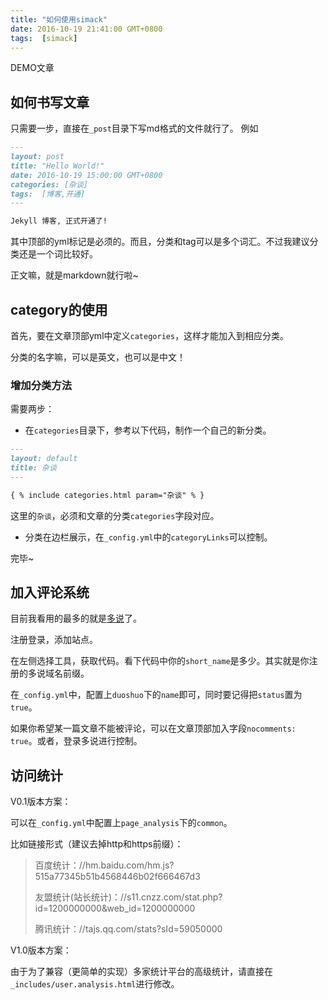 ```yaml
---
title: "如何使用simack"
date: 2016-10-19 21:41:00 GMT+0800
tags:  [simack]
---
```


DEMO文章

<!-- truncate -->

## 如何书写文章
只需要一步，直接在`_post`目录下写md格式的文件就行了。
例如

```md
---
layout: post
title: "Hello World!"
date: 2016-10-19 15:00:00 GMT+0800
categories: [杂谈]
tags:  [博客,开通]
---

Jekyll 博客, 正式开通了!
```

其中顶部的yml标记是必须的。而且，分类和tag可以是多个词汇。不过我建议分类还是一个词比较好。

正文嘛，就是markdown就行啦~



## category的使用

首先，要在文章顶部yml中定义`categories`，这样才能加入到相应分类。

分类的名字嘛，可以是英文，也可以是中文！

### 增加分类方法

需要两步：

* 在`categories`目录下，参考以下代码，制作一个自己的新分类。

```md
---
layout: default
title: 杂谈
---

{ % include categories.html param="杂谈" % }
```

   这里的`杂谈`，必须和文章的分类`categories`字段对应。
 
* 分类在边栏展示，在`_config.yml`中的`categoryLinks`可以控制。

完毕~


## 加入评论系统

目前我看用的最多的就是[多说](http://duoshuo.com)了。

注册登录，添加站点。

在左侧选择工具，获取代码。看下代码中你的`short_name`是多少。其实就是你注册的多说域名前缀。

在`_config.yml`中，配置上`duoshuo`下的`name`即可，同时要记得把`status`置为`true`。

如果你希望某一篇文章不能被评论，可以在文章顶部加入字段`nocomments: true`。或者，登录多说进行控制。


## 访问统计

V0.1版本方案：

可以在`_config.yml`中配置上`page_analysis`下的`common`。

比如链接形式（建议去掉http和https前缀）：

> 百度统计：//hm.baidu.com/hm.js?515a77345b51b4568446b02f666467d3
>
> 友盟统计(站长统计)：//s11.cnzz.com/stat.php?id=1200000000&web_id=1200000000
>
> 腾讯统计：//tajs.qq.com/stats?sId=59050000

V1.0版本方案：

由于为了兼容（更简单的实现）多家统计平台的高级统计，请直接在`_includes/user.analysis.html`进行修改。




